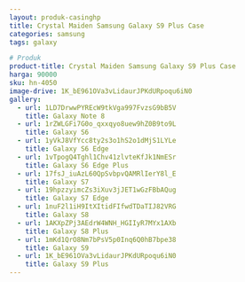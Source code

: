 ```yaml
---
layout: produk-casinghp
title: Crystal Maiden Samsung Galaxy S9 Plus Case
categories: samsung
tags: galaxy

# Produk
product-title: Crystal Maiden Samsung Galaxy S9 Plus Case
harga: 90000
sku: hn-4050
image-drive: 1K_bE961OVa3vLidaurJPKdURpoqu6iN0
gallery:
  - url: 1LD7DrwwPYREcW9tkVga997FvzsG9bB5V
    title: Galaxy Note 8
  - url: 1rZWLGFi7G0o_qxxqyo8uew9hZ0B9to9L
    title: Galaxy S6
  - url: 1yVkJ8VfYcc8ty2s3o1hS2o1dMjS1LYLe
    title: Galaxy S6 Edge
  - url: 1vTpogQ4Tghl1Chv41zlvteKfJk1NmESr
    title: Galaxy S6 Edge Plus
  - url: 17fsJ_iuAzL60QpSvbpvQAMRlIerY8l_E
    title: Galaxy S7
  - url: 19hpzzyimcZs3iXuv3jJET1wGzFBbAQug
    title: Galaxy S7 Edge
  - url: 1nuF2l1iH9ItXItidFIfwdTDaTIJ82VRG
    title: Galaxy S8
  - url: 1AKXpZPj3AEdrW4WNH_HGIIyR7MYx1AXb
    title: Galaxy S8 Plus
  - url: 1mKd1QrO8Nm7bPsV5p0Inq6Q0hB7bpe38
    title: Galaxy S9
  - url: 1K_bE961OVa3vLidaurJPKdURpoqu6iN0
    title: Galaxy S9 Plus
---
```

